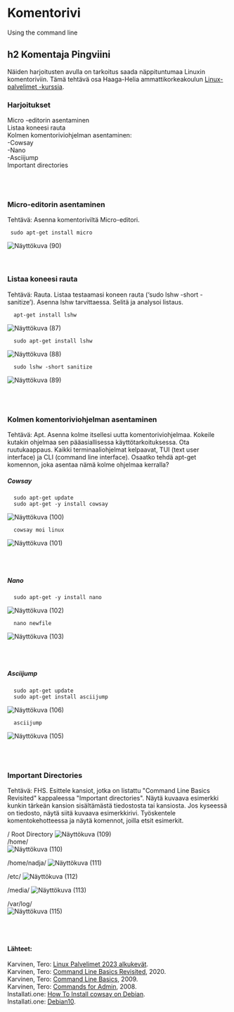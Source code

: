 # Komentorivi
Using the command line

## h2 Komentaja Pingviini 
Näiden harjoitusten avulla on tarkoitus saada näppituntumaa Linuxin komentoriviin.  Tämä tehtävä osa Haaga-Helia ammattikorkeakoulun [Linux-palvelimet -kurssia](https://terokarvinen.com/2023/linux-palvelimet-2023-alkukevat/).

### Harjoitukset
<!--[Micro-editorin asentaminen](https://github.com/LiljestromNadja/DebianLinux/edit/main/h2_CommanderPenguin.md#micro-editorin-asentaminen)  
[Listaa koneesi rauta](https://github.com/LiljestromNadja/DebianLinux/edit/main/h2_CommanderPenguin.md#listaa-koneesi-rauta)  
[Kolmen komentoriviohjelman asentaminen:](https://github.com/LiljestromNadja/DebianLinux/edit/main/h2_CommanderPenguin.md#kolmen-komentoriviohjelman-asentaminen)  
-[Cowsay](https://github.com/LiljestromNadja/DebianLinux/edit/main/h2_CommanderPenguin.md#cowsay)  
-[Nano](https://github.com/LiljestromNadja/DebianLinux/edit/main/h2_CommanderPenguin.md#nano)  
-[Asciijump](https://github.com/LiljestromNadja/DebianLinux/edit/main/h2_CommanderPenguin.md#asciijump)  
[Important directories](https://github.com/LiljestromNadja/DebianLinux/edit/main/h2_CommanderPenguin.md#important-directories)  
[The Friendly M](https://github.com/LiljestromNadja/DebianLinux/edit/main/h2_CommanderPenguin.md#the-friendly-m) --> 
Micro -editorin asentaminen  
Listaa koneesi rauta  
Kolmen komentoriviohjelman asentaminen:  
-Cowsay  
-Nano  
-Asciijump  
Important directories  

<br></br>

### Micro-editorin asentaminen
Tehtävä: Asenna komentoriviltä Micro-editori.  

     sudo apt-get install micro
      
      
![Näyttökuva (90)](https://user-images.githubusercontent.com/118609353/213944752-3e46584c-04f2-4b06-b868-ce1be98c5c9b.png)  
<br></br>

### Listaa koneesi rauta
Tehtävä: Rauta. Listaa testaamasi koneen rauta (‘sudo lshw -short -sanitize’). Asenna lshw tarvittaessa. Selitä ja analysoi listaus.  

      apt-get install lshw
      
![Näyttökuva (87)](https://user-images.githubusercontent.com/118609353/213945161-757920ba-d815-49f6-bf86-e476f0c150ba.png)

      sudo apt-get install lshw

![Näyttökuva (88)](https://user-images.githubusercontent.com/118609353/213945254-2812e97e-357f-4c79-86b1-7cf53426ad6c.png)

      sudo lshw -short sanitize
      
![Näyttökuva (89)](https://user-images.githubusercontent.com/118609353/213945332-0102753c-0b23-4363-a14e-4d5c75523103.png)  

<br></br>

### Kolmen komentoriviohjelman asentaminen
Tehtävä: Apt. Asenna kolme itsellesi uutta komentoriviohjelmaa. Kokeile kutakin ohjelmaa sen pääasiallisessa käyttötarkoituksessa. Ota ruutukaappaus. Kaikki terminaaliohjelmat kelpaavat, TUI (text user interface) ja CLI (command line interface). Osaatko tehdä apt-get komennon, joka asentaa nämä kolme ohjelmaa kerralla? 

##### Cowsay

      sudo apt-get update
      sudo apt-get -y install cowsay


![Näyttökuva (100)](https://user-images.githubusercontent.com/118609353/213946654-6e8bb33a-2f0e-4388-95ee-46badef03fca.png)

      cowsay moi linux
      
![Näyttökuva (101)](https://user-images.githubusercontent.com/118609353/213946724-305357f9-0764-4416-a876-00013d687e02.png)  

<br></br>

##### Nano

      sudo apt-get -y install nano
      
![Näyttökuva (102)](https://user-images.githubusercontent.com/118609353/213946880-e7830406-5bc7-4856-9a2c-8523255f41cd.png)

      nano newfile 
      
![Näyttökuva (103)](https://user-images.githubusercontent.com/118609353/213947372-58fa9cfb-49e2-4354-a879-0aebf1133c08.png)  

<br></br>

##### Asciijump

      sudo apt-get update
      sudo apt-get install asciijump
      
![Näyttökuva (106)](https://user-images.githubusercontent.com/118609353/213948514-bd1bce2a-8496-4528-bd56-75c11e0ea9ca.png)

      asciijump
      
![Näyttökuva (105)](https://user-images.githubusercontent.com/118609353/213948533-10a9d5be-e014-4e22-9b72-e6299333245b.png)

<br></br>
### Important Directories 
Tehtävä: FHS. Esittele kansiot, jotka on listattu "Command Line Basics Revisited" kappaleessa "Important directories". Näytä kuvaava esimerkki kunkin tärkeän kansion sisältämästä tiedostosta tai kansiosta. Jos kyseessä on tiedosto, näytä siitä kuvaava esimerkkirivi. Työskentele komentokehotteessa ja näytä komennot, joilla etsit esimerkit.  

/    Root Directory
![Näyttökuva (109)](https://user-images.githubusercontent.com/118609353/213950902-c3658e08-f11e-4fa9-9099-542150811d69.png)  
/home/  
![Näyttökuva (110)](https://user-images.githubusercontent.com/118609353/213951050-fa9416e7-3c37-4deb-932b-cf358e06c75f.png)

/home/nadja/
![Näyttökuva (111)](https://user-images.githubusercontent.com/118609353/213951165-5cf0a7e2-044f-4924-837b-0b81a3eb3aef.png)

/etc/
![Näyttökuva (112)](https://user-images.githubusercontent.com/118609353/213951439-dd134a08-09c7-4a7e-9fa1-edb8732f15ce.png)

/media/
![Näyttökuva (113)](https://user-images.githubusercontent.com/118609353/213951578-dd073081-764a-484d-987e-e453a87ecdc2.png)

/var/log/  
![Näyttökuva (115)](https://user-images.githubusercontent.com/118609353/213951818-1aef2b27-495c-4e23-b793-8434dd207498.png)





<br></br>
<!--### The Friendly M
Tehtävä: The Friendly M. Näytä 2-3 kuvaavaa esimerkkiä grep-komennon käytöstä. Ohjeita löytyy 'man grep' ja tietysti verkosta.  -->

      






#### Lähteet:  
Karvinen, Tero: [Linux Palvelimet 2023 alkukevät](https://terokarvinen.com/2023/linux-palvelimet-2023-alkukevat/).  
Karvinen, Tero: [Command Line Basics Revisited](https://terokarvinen.com/2020/command-line-basics-revisited/?fromSearch=command%20line%20basics%20revisited), 2020.  
Karvinen, Tero: [Command Line Basics](https://terokarvinen.com/2009/command-line-basics-4/), 2009.  
Karvinen, Tero: [Commands for Admin](https://terokarvinen.com/2008/commands-for-admin-4/), 2008.  
Installati.one: [How To Install cowsay on Debian](https://installati.one/debian/10/cowsay/).  
Installati.one: [Debian10](https://installati.one/debian/10/).




